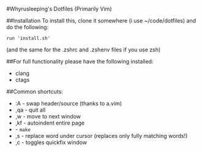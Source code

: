 #Whyrusleeping's Dotfiles (Primarily Vim)

##Installation
To install this, clone it somewhere (i use ~/code/dotfiles) and do the following:

	run 'install.sh'

(and the same for the .zshrc and .zshenv files if you use zsh)

##For full functionality please have the following installed:

- clang
- ctags

##Common shortcuts:

- :A 	- swap header/source (thanks to a.vim)
- ,qa 	- quit all
- ,w 	- move to next window
- ,kf 	- autoindent entire page
- <C-b>	- `make`
- ,s	- replace word under cursor (replaces only fully matching words!)
- ,c	- toggles quickfix window
